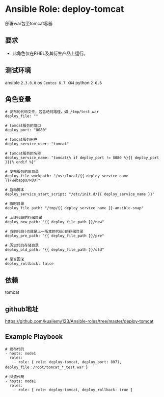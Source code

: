 # Ansible Role: deploy-tomcat

部署war包至tomcat容器

## 要求

- 此角色仅在RHEL及其衍生产品上运行。

## 测试环境

ansible `2.3.0.0`
os `Centos 6.7 X64`
python `2.6.6`

## 角色变量
    # 发布的代码文件，包含绝对路径，如:/tmp/test.war
    deploy_file: ""

    # tomcat服务的端口
    deploy_port: "8080"

    # tomcat服务用户
    deploy_service_user: "tomcat"

    # tomcat服务的名称
    deploy_service_name: "tomcat{% if deploy_port != 8080 %}{{ deploy_port }}{% endif %}"

    # 发布服务的家目录
    deploy_file_workpath: "/usr/local/{{ deploy_service_name }}/webapps/ROOT"

    # 启动脚本
    deploy_service_start_script: "/etc/init.d/{{ deploy_service_name }}"

    # 临时目录
    deploy_file_path: "/tmp/{{ deploy_service_name }}-ansible-snap"

    # 上线代码的存储目录
    deploy_new_path: "{{ deploy_file_path }}/new"

    # 当前代码(也就是上一版本的代码)的存储目录
    deploy_pre_path: "{{ deploy_file_path }}/pre"

    # 历史代码存储目录
    deploy_old_path: "{{ deploy_file_path }}/old"

    # 是否回滚
    deploy_rollback: false

## 依赖
tomcat

## github地址
https://github.com/kuailemy123/Ansible-roles/tree/master/deploy-tomcat

## Example Playbook

    # 发布代码
    - hosts: node1
      roles:
        - role: { role: deploy-tomcat, deploy_port: 8071, deploy_file：/root/tomcat_*_test.war }
      
    # 回滚代码
    - hosts: node1
      roles:
        - role: { role: deploy-tomcat, deploy_rollback: true }